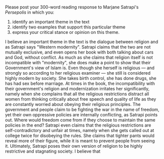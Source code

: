 Please post your 300-word reading response to Marjane Satrapi's _Persepolis_ in which you: 
1) identify an important theme in the text
2) identify two examples that support this particular theme
3) express your critical stance or opinion on this theme.

I believe an important theme in the text is the dialogue between religion and as Satrapi says "Western modernity". Satrapi claims that the two are not mutually exclusive, and even opens her book with both talking about cars and God, without conflict. As much as she claims that religion itself is not incompatible with "modernity", she does make a point to show that their Government's view of Islam is. Even though she herself is religious — and strongly so according to her religious examiner — she still is considered highly modern by society. She takes birth control, she has done drugs, she has had sex before marriage. At times in the book, the incompatibility with their government's religion and modernization irritates her significantly, namely when she complains that all the religious restrictions distract all women from thinking critically about free speech and quality of life as they are constantly worried about obeying their religious principles. The government and people claim to be fighting the war in the name of freedom, yet their own oppressive policies are internally conflicting, as Satrapi points out. Where would freedom come from if they choose to maintain the same policies in the end? Satrapi even claims that the religious restrictions are self-contradictory and unfair at times, namely when she gets called out at college twice for disobeying the rules. She claims that tighter pants would reveal more of their figure, while it is meant to prevent people from seeing it. Ultimately, Satrapi poses their own version of religion to be highly restrictive and stagnating society. I believe that 